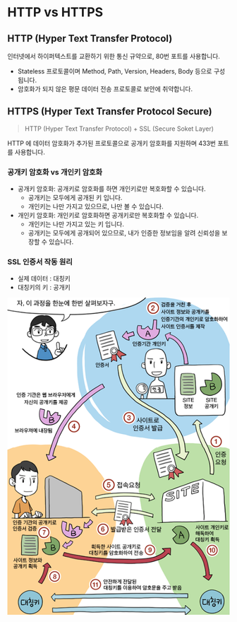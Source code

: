 # HTTP vs HTTPS

## HTTP (Hyper Text Transfer Protocol)

인터넷에서 하이퍼텍스트를 교환하기 위한 통신 규약으로, 80번 포트를 사용합니다.

- Stateless 프로토콜이며 Method, Path, Version, Headers, Body 등으로 구성됩니다.
- 암호화가 되지 않은 평문 데이터 전송 프로토콜로 보안에 취약합니다.

## HTTPS (Hyper Text Transfer Protocol Secure)

> HTTP (Hyper Text Transfer Protocol) + SSL (Secure Soket Layer)

HTTP 에 데이터 암호화가 추가된 프로토콜으로 공개키 암호화를 지원하며 433번 포트를 사용합니다.

### 공개키 암호화 vs 개인키 암호화

- 공개키 암호화: 공개키로 암호화를 하면 개인키로만 복호화할 수 있습니다.
  - 공개키는 모두에게 공개된 키 입니다.
  - 개인키는 나만 가지고 있으므로, 나만 볼 수 있습니다.
- 개인키 암호화: 개인키로 암호화하면 공개키로만 복호화할 수 있습니다.
  - 개인키는 나만 가지고 있는 키 입니다.
  - 공개키는 모두에게 공개되어 있으므로, 내가 인증한 정보임을 알려 신뢰성을 보장할 수 있습니다.

### SSL 인증서 작동 원리

- 실제 데이터 : 대칭키
- 대칭키의 키 : 공개키

![](images/2021-07-07-02-30-26.png)
